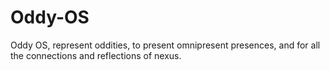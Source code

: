 # Oddy-OS
Oddy OS, represent oddities, to present omnipresent presences, and for all the connections and reflections of nexus.

